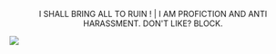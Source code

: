 <p align="center">
I SHALL BRING ALL TO RUIN ! | I AM PROFICTION AND ANTI HARASSMENT. DON'T LIKE? BLOCK.
</p>

![](https://64.media.tumblr.com/4bc01d5a43c0fd56438621a4cd97ba8f/ac4fb2c067a49f52-ae/s2048x3072/d289fd44945b3f0ff1b54c8c664ca2adfe303448.gifv)
